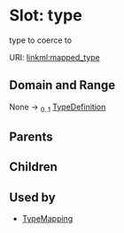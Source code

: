 
# Slot: type

type to coerce to

URI: [linkml:mapped_type](https://w3id.org/linkml/mapped_type)


## Domain and Range

None &#8594;  <sub>0..1</sub> [TypeDefinition](TypeDefinition.md)

## Parents


## Children


## Used by

 * [TypeMapping](TypeMapping.md)
